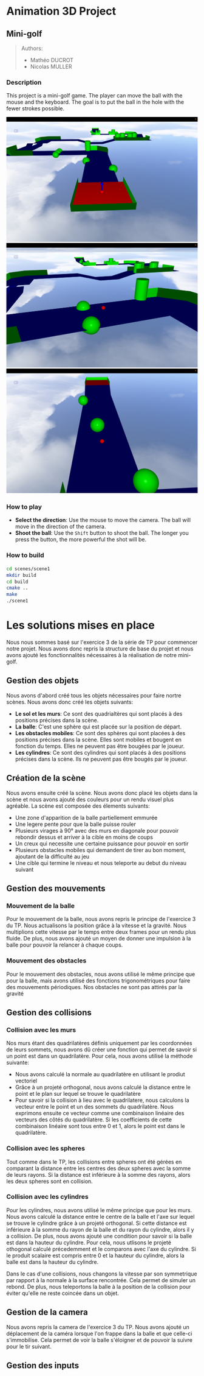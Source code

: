 # Animation 3D Project
## Mini-golf
>Authors:
>* Mathéo DUCROT 
>* Nicolas MULLER

### Description
This project is a mini-golf game. The player can move the ball with the mouse and the keyboard. The goal is to put the ball in the hole with the fewer strokes possible.

![Image 2](./images/screen2.png)
![Image 3](./images/screen3.png)
![Image 1](./images/screen1.png)


### How to play
* **Select the direction**: Use the mouse to move the camera. The ball will move in the direction of the camera.
* **Shoot the ball**: Use the `Shift` button to shoot the ball. The longer you press the button, the more powerful the shot will be.

### How to build
```bash
cd scenes/scene1
mkdir build
cd build
cmake ..
make
./scene1
```
# Les solutions mises en place
Nous nous sommes basé sur l'exercice 3 de la série de TP pour commencer notre projet. Nous avons donc repris la structure de base du projet et nous avons ajouté les fonctionnalités nécessaires à la réalisation de notre mini-golf.

## Gestion des objets
Nous avons d'abord créé tous les objets nécessaires pour faire nortre scènes. Nous avons donc créé les objets suivants:
* **Le sol et les murs**: Ce sont des quadrialtères qui sont placés à des positions précises dans la scène.
* **La balle**: C'est une sphère qui est placée sur la position de départ.
* **Les obstacles mobiles**: Ce sont des sphères qui sont placées à des positions précises dans la scène. Elles sont mobiles et bougent en fonction du temps. Elles ne peuvent pas être bougées par le joueur.
* **Les cylindres**: Ce sont des cylindres qui sont placés à des positions précises dans la scène. Ils ne peuvent pas être bougés par le joueur.

## Création de la scène
Nous avons ensuite créé la scène. Nous avons donc placé les objets dans la scène et nous avons ajouté des couleurs pour un rendu visuel plus agréable.
La scène est composée des élements suivants:
* Une zone d'apparition de la balle partiellement emmurée
* Une legere pente pour que la balle puisse rouler
* Plusieurs virages à 90° avec des murs en diagonale pour pouvoir rebondir dessus et arriver à la cible en moins de coups
* Un creux qui necessite une certaine puissance pour pouvoir en sortir
* Plusieurs obstacles mobiles qui demandent de tirer au bon moment, ajoutant de la difficulté au jeu
* Une cible qui termine le niveau et nous teleporte au debut du niveau suivant

## Gestion des mouvements
### Mouvement de la balle
Pour le mouvement de la balle, nous avons repris le principe de l'exercice 3 du TP. Nous actualisons la position grâce à la vitesse et la gravité. Nous multiplions cette vitesse par le temps entre deux frames pour un rendu plus fluide. De plus, nous avons ajouté un moyen de donner une impulsion à la balle pour pouvoir la relancer à chaque coups.

### Mouvement des obstacles
Pour le mouvement des obstacles, nous avons utilisé le même principe que pour la balle, mais avons utilisé des fonctions trigonométriques pour faire des mouvements périodiques. Nos obstacles ne sont pas attirés par la gravité

## Gestion des collisions
### Collision avec les murs
Nos murs étant des quadrilatères définis uniquement par les coordonnées de leurs sommets, nous avons dû créer une fonction qui permet de savoir si un point est dans un quadrilatère. Pour cela, nous avons utilisé la méthode suivante:
* Nous avons calculé la normale au quadrilatère en utilisant le prodiut vectoriel
* Grâce à un projeté orthogonal, nous avons calculé la distance entre le point et le plan sur lequel se trouve le quadrilatère
* Pour savoir si la collision à lieu avec le quadrilatere, nous calculons la vecteur entre le point et un des sommets du quadrilatère. Nous exprimons ensuite ce vecteur comme une combinaison linéaire des vecteurs des côtés du quadrilatère. Si les coefficients de cette combinaison linéaire sont tous entre 0 et 1, alors le point est dans le quadrilatère.

### Collision avec les spheres
Tout comme dans le TP, les collisions entre spheres ont été gérées en comparant la distance entre les centres des deux spheres avec la somme de leurs rayons. Si la distance est inférieure à la somme des rayons, alors les deux spheres sont en collision.

### Collision avec les cylindres
Pour les cylindres, nous avons utilisé le même principe que pour les murs. Nous avons calculé la distance entre le centre de la balle et l'axe sur lequel se trouve le cylindre grâce à un projeté orthogonal. Si cette distance est inférieure à la somme du rayon de la balle et du rayon du cylindre, alors il y a collision. De plus, nous avons ajouté une condition pour savoir si la balle est dans la hauteur du cylindre. Pour cela, nous utlisons le projeté othogonal calculé précedemment et le comparons avec l'axe du cylindre. Si le produit scalaire est compris entre 0 et la hauteur du cylindre, alors la balle est dans la hauteur du cylindre. 


Dans le cas d'une collisions, nous changons la vitesse par son symmetrique par rapport à la normale à la surface rencontrée. Cela permet de simuler un rebond. De plus, nous teleportons la balle à la position de la collision pour éviter qu'elle ne reste coincée dans un objet.

## Gestion de la camera
Nous avons repris la camera de l'exercice 3 du TP. Nous avons ajouté un déplacement de la caméra lorsque l'on frappe dans la balle et que celle-ci s'immobilise. Cela permet de voir la balle s'éloigner et de pouvoir la suivre pour le tir suivant.

## Gestion des inputs
